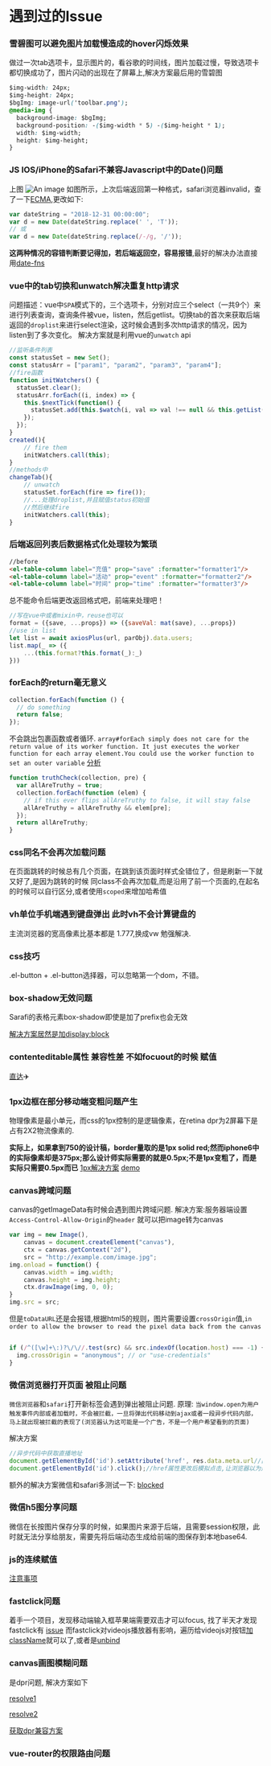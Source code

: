 # 遇到过的Issue <Badge text="0.10.1+" type="tip"/>

### 雪碧图可以避免图片加载慢造成的hover闪烁效果
做过一次tab选项卡，显示图片的，看谷歌的时间线，图片加载过慢，导致选项卡都切换成功了，图片闪动的出现在了屏幕上,解决方案最后用的雪碧图
```css
$img-width: 24px;
$img-height: 24px;
$bgImg: image-url('toolbar.png');
@media-img {
  background-image: $bgImg;
  background-position: -($img-width * 5) -($img-height * 1);
  width: $img-width;
  height: $img-height;
}
```

### JS IOS/iPhone的Safari不兼容Javascript中的Date()问题
上图
![An image](../.vuepress/public/ios_date.png)
如图所示，上次后端返回第一种格式，safari浏览器invalid，查了一下[ECMA](http://ecma-international.org/ecma-262/5.1/#sec-15.9.1.15),更改如下:
```js
var dateString = "2018-12-31 00:00:00";
var d = new Date(dateString.replace(' ', 'T'));
// 或
var d = new Date(dateString.replace(/-/g, '/'));
```
**这两种情况的容错判断要记得加，若后端返回空，容易报错**,最好的解决办法直接用[date-fns](https://date-fns.org/)


### vue中的tab切换和unwatch解决重复http请求
问题描述：vue中`SPA`模式下的，三个选项卡，分别对应三个select（一共9个）来进行列表查询，查询条件被vue，listen，然后getlist。切换tab的首次来获取后端返回的`droplist`来进行select渲染，这时候会遇到多次http请求的情况，因为listen到了多次变化。
解决方案就是利用vue的`unwatch` api
```js
//监听条件列表
const statusSet = new Set();
const statusArr = ["param1", "param2", "param3", "param4"];
//fire函数
function initWatchers() {
  statusSet.clear();
  statusArr.forEach((i, index) => {
    this.$nextTick(function() {
      statusSet.add(this.$watch(i, val => val !== null && this.getList()));
    });
  });
}
created(){
    // fire them
    initWatchers.call(this);
}
//methods中
changeTab(){
    // unwatch
    statusSet.forEach(fire => fire());
    //...处理droplist,并且赋值status初始值
    //然后继续fire
    initWatchers.call(this);
}
```
### 后端返回列表后数据格式化处理较为繁琐

```html
//before
<el-table-column label="充值" prop="save" :formatter="formatter1"/>
<el-table-column label="活动" prop="event" :formatter="formatter2"/>
<el-table-column label="时间" prop="time" :formatter="formatter3"/>
```
总不能命令后端更改返回格式吧，前端来处理吧！
```js
//写在vue中或者mixin中，reuse也可以
format = ({save, ...props}) => ({saveVal: mat(save), ...props})
//use in list
let list = await axiosPlus(url, parObj).data.users;
list.map(_ => ({
    ...(this.format?this.format(_):_)
}))
```

### forEach的return毫无意义
```js
collection.forEach(function () {
  // do something
  return false;
});
```
不会跳出包裹函数或者循环.
`array#forEach simply does not care for the return value of its worker function. It just executes the worker function for each array element.You could use the worker function to set an outer variable`
[分析](https://stackoverflow.com/questions/43555904/foreach-for-in-not-returning-values)
```js
function truthCheck(collection, pre) {
  var allAreTruthy = true;
  collection.forEach(function (elem) {
    // if this ever flips allAreTruthy to false, it will stay false
    allAreTruthy = allAreTruthy && elem[pre];
  });
  return allAreTruthy;
}
```


### css同名不会再次加载问题
在页面跳转的时候总有几个页面，在跳到该页面时样式全错位了，但是刷新一下就又好了,是因为跳转的时候 同class不会再次加载,而是沿用了前一个页面的,在起名的时候可以自行区分,或者使用`scoped`来增加哈希值

### vh单位手机端遇到键盘弹出 此时vh不会计算键盘的
主流浏览器的宽高像素比基本都是 1.777,换成vw 勉强解决. 

### css技巧
.el-button + .el-button选择器，可以忽略第一个dom，不错。

### box-shadow无效问题
Sarafi的表格元素box-shadow即使是加了prefix也会无效

[解决方案居然是加display:block](https://stackoverflow.com/questions/7610021/applying-box-shadow-to-tbody-in-safari)

### contenteditable属性 兼容性差 不如focuout的时候 赋值

[直达](https://stackoverflow.com/questions/46487619/contenteditable-div-append-a-html-element-and-v-model-it-in-vuejs)✈️

### 1px边框在部分移动端变粗问题产生

物理像素是最小单元，而css的1px控制的是逻辑像素，在retina dpr为2屏幕下是占有2X2物流像素的.

**实际上，如果拿到750的设计稿，border量取的是1px solid red;然而iphone6中的实际像素却是375px;那么设计师实际需要的就是0.5px;不是1px变粗了，而是实际只需要0.5px而已**
[1px解决方案](https://www.w3cplus.com/css/fix-1px-for-retina.html)
[demo](https://codepen.io/foolkai/pen/**QEgzLm**)

### canvas跨域问题
canvas的getImageData有时候会遇到图片跨域问题.
解决方案:服务器端设置`Access-Control-Allow-Origin`的`header` 就可以把image转为canvas
```js
var img = new Image(),
    canvas = document.createElement("canvas"),
    ctx = canvas.getContext("2d"),
    src = "http://example.com/image.jpg";
img.onload = function() {
    canvas.width = img.width;
    canvas.height = img.height;
    ctx.drawImage(img, 0, 0);
}
img.src = src;
```
但是`toDataURL`还是会报错,根据html5的规则，图片需要设置`crossOrigin`值,`in order to allow the browser to read the pixel data back from the canvas`

```js

if (/^([\w]+\:)?\/\//.test(src) && src.indexOf(location.host) === -1) {
  img.crossOrigin = "anonymous"; // or "use-credentials"
}
```

### 微信浏览器打开页面 被阻止问题
`微信浏览器`和`safari`打开新标签会遇到弹出被阻止问题.
原理:
`当window.open为用户触发事件内部或者加载时，不会被拦截，一旦将弹出代码移动到ajax或者一段异步代码内部，马上就出现被拦截的表现了(浏览器认为这可能是一个广告，不是一个用户希望看到的页面)`

解决方案

```js
//异步代码中获取直播地址
document.getElementById('id').setAttribute('href', res.data.meta.url//直播地址);
document.getElementById('id').click();//href属性更改后模拟点击,让浏览器以为是用户自己主动点击的，而不是自动弹出的广告
```
额外的解决方案微信和safari多测试一下:
[blocked](https://stackoverflow.com/questions/6628949/window-open-popup-getting-blocked-during-click-event)

### 微信h5图分享问题

微信在长按图片保存分享的时候，如果图片来源于后端，且需要session权限，此时就无法分享给朋友，需要先将后端动态生成给前端的图保存到本地base64.

### js的连续赋值
[注意事项](https://stackoverflow.com/questions/1758576/multiple-left-hand-assignment-with-javascript)

### fastclick问题
着手一个项目，发现移动端输入框苹果端需要双击才可以focus, 找了半天才发现fastclick有 [issue](https://github.com/ftlabs/fastclick/issues/582)
而fastclick对videojs播放器有影响，遍历给videojs对按钮[加className](https://stackoverflow.com/questions/28216483/how-to-remove-fastclick-from-a-specific-element)就可以了,或者是[unbind](https://github.com/ftlabs/fastclick/issues/234)


### canvas画图模糊问题
是dpr问题, 解决方案如下

[resolve1](https://juejin.im/post/5aea7bb85188251cc953b71a)

[resolve2](https://stackoverflow.com/questions/24395076/canvas-generated-by-canvg-is-blurry-on-retina-screen)

[获取dpr兼容方案](https://stackoverflow.com/questions/5063489/how-can-you-get-the-css-pixel-device-pixel-ratio)


### vue-router的权限路由问题













